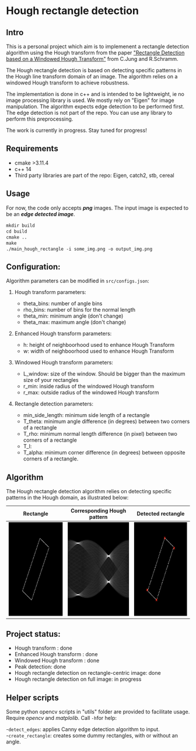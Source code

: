 # Hough rectangle detection
## Intro
This is a personal project which aim is to implemenent a rectangle detection algorithm using the Hough transform from the paper ["Rectangle Detection based on a Windowed Hough Transform"](http://citeseerx.ist.psu.edu/viewdoc/download?doi=10.1.1.59.4239&rep=rep1&type=pdf) from C.Jung and R.Schramm.  

The Hough rectangle detection is based on detecting specific patterns in the Hough line transform domain of an image. The algorithm relies on a windowed Hough transform to achieve robustness. 

The implementation is done in c++ and is intended to be lightweight, ie no image processing library is used. We mostly rely on "Eigen" for image manipulation. The algorithm expects edge detection to be performed first. The edge detection is not part of the repo. You can use any library to perform this preprocessing. 

The work is currently in progress. Stay tuned for progress!

## Requirements
- cmake >3.11.4
- c++ 14
- Third party libraries are part of the repo: Eigen, catch2, stb, cereal

## Usage
For now, the code only accepts **_png_** images. The input image is expected to be an **_edge detected image_**.  

```
mkdir build 
cd build
cmake ..
make
./main_hough_rectangle -i some_img.png -o output_img.png
```

## Configuration:
Algorithm parameters can be modified in `src/configs.json`:

1. Hough transform parameters:  

    - theta_bins: number of angle bins
    - rho_bins: number of bins for the normal length
    - theta_min: minimum angle (don't change)
    - theta_max: maximum angle (don't change)

2. Enhanced Hough transform parameters:

    - h: height of neighboorhood used to enhance Hough Transform
    - w: width of neighboorhood used to enhance Hough Transform

3. Windowed Hough transform parameters:

   - L_window: size of the window. Should be bigger than the maximum size of your rectangles
   - r_min: inside radius of the windowed Hough transform
   - r_max: outside radius of the windowed Hough transform

4. Rectangle detection parameters:

   - min\_side\_length: minimum side length of a rectangle
   - T_theta: minimum angle difference (in degrees) between two corners of a rectangle
   - T_rho: minimum normal length difference (in pixel) between two corners of a rectangle
   - T_l:
   - T_alpha: minimum corner difference (in degrees) between opposite corners of a rectangle.

## Algorithm
The Hough rectangle detection algorithm relies on detecting specific patterns in the Hough domain, as illustrated below:

Rectangle            |  Corresponding Hough pattern | Detected rectangle
:-------------------------:|:-------------------------:|:----------------------:
<img src="img/rectangle2.png" width="256" height="256">  |   <img src="img/examples/example_hough.png" width="256" height="256"> | <img src="img/examples/detected_rec.png" width = 256 height = 256> 


## Project status:
- Hough transform : done
- Enhanced Hough transform : done
- Windowed Hough transform : done
- Peak detection: done
- Hough rectangle detection on rectangle-centric image: done
- Hough rectangle detection on full image: in progress

## Helper scripts
Some python opencv scripts in "utils" folder are provided to facilitate usage. Require _opencv_ and _matplolib_. Call `-h`for help:  
  
-`detect_edges`: applies Canny edge detection algorithm to input.  
-`create_rectangle`: creates some dummy rectangles, with or without an angle.  

